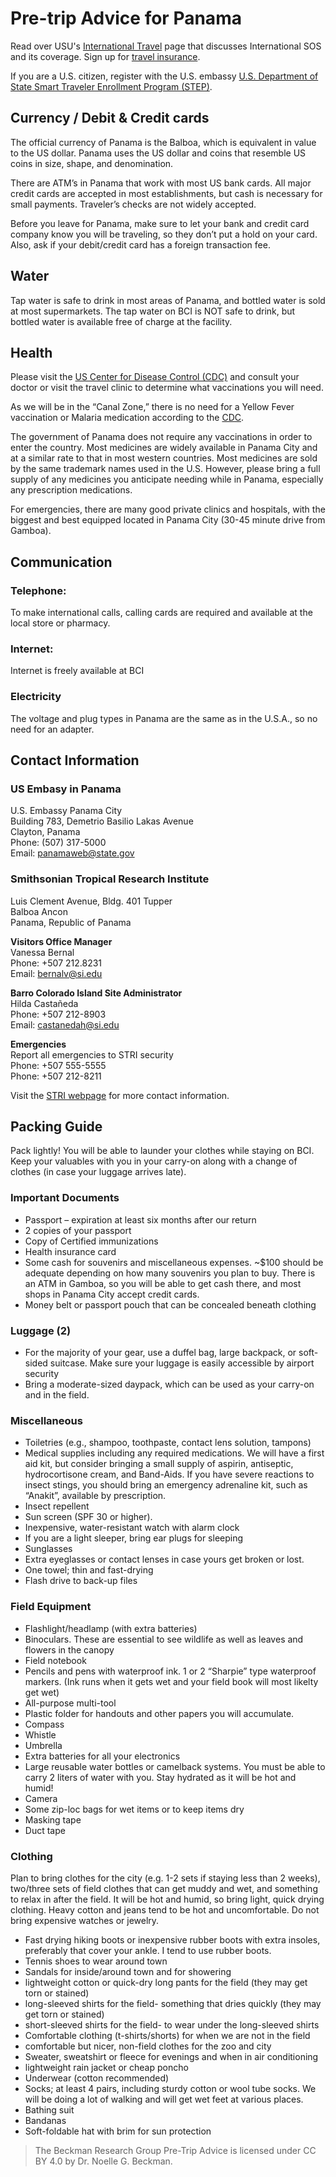 # Pre-trip Advice for Panama

Read over USU's [International Travel](https://risk.usu.edu) page that discusses International SOS and its coverage. Sign up for [travel insurance](https://risk.usu.edu/international_travel/program-cost).

If you are a U.S. citizen, register with the U.S. embassy [U.S. Department of State Smart Traveler Enrollment Program (STEP)](https://step.state.gov).

## Currency / Debit & Credit cards
The official currency of Panama is the Balboa, which is equivalent in value to the US dollar. Panama uses the US dollar and coins that resemble US coins in size, shape, and denomination.

There are ATM’s in Panama that work with most US bank cards. All major credit cards are accepted in most establishments, but cash is necessary for small payments. Traveler’s checks are not widely accepted.

Before you leave for Panama, make sure to let your bank and credit card company know you will be traveling, so they don’t put a hold on your card. Also, ask if your debit/credit card has a foreign transaction fee.

## Water
Tap water is safe to drink in most areas of Panama, and bottled water is sold at most supermarkets. The tap water on BCI is NOT safe to drink, but bottled water is available free of charge at the facility.

## Health
Please visit the [US Center for Disease Control (CDC)](https://wwwnc.cdc.gov/travel/destinations/traveler/none/panama) and consult your doctor or visit the travel clinic to determine what vaccinations you will need.

As we will be in the “Canal Zone,” there is no need for a Yellow Fever vaccination or Malaria medication according to the [CDC](https://wwwnc.cdc.gov/travel/destinations/traveler/none/panama).

The government of Panama does not require any vaccinations in order to enter the country. Most medicines are widely available in Panama City and at a similar rate to that in most western countries. Most medicines are sold by the same trademark names used in the U.S. However, please bring a full supply of any medicines you anticipate needing while in Panama, especially any prescription medications.

For emergencies, there are many good private clinics and hospitals, with the biggest and best equipped located in Panama City (30-45 minute drive from Gamboa).

## Communication
### Telephone:
To make international calls, calling cards are required and available at the local store or pharmacy.

### Internet:
Internet is freely available at BCI

### Electricity
The voltage and plug types in Panama are the same as in the U.S.A., so no need for an adapter.

## Contact Information

### US Embasy in Panama
U.S. Embassy Panama City  
Building 783, Demetrio Basilio Lakas Avenue  
Clayton, Panama  
Phone: (507) 317-5000  
Email: panamaweb@state.gov

### Smithsonian Tropical Research Institute 
Luis Clement Avenue, Bldg. 401 Tupper  
Balboa Ancon  
Panama, Republic of Panama  

**Visitors Office Manager**  
Vanessa Bernal  
Phone: +507 212.8231  
Email: bernalv@si.edu  
 

**Barro Colorado Island Site Administrator**  
Hilda Castañeda  
Phone: +507 212-8903  
Email: castanedah@si.edu  

**Emergencies**  
Report all emergencies to STRI security  
Phone: +507 555-5555  
Phone: +507 212-8211

Visit the [STRI webpage](https://stri.si.edu/facilities) for more contact information.

## Packing Guide
Pack lightly! You will be able to launder your clothes while staying on BCI. Keep your valuables with you in your carry-on along with a change of clothes (in case your luggage arrives late).

### Important Documents
- Passport – expiration at least six months after our return
- 2 copies of your passport
- Copy of Certified immunizations
- Health insurance card
- Some cash for souvenirs and miscellaneous expenses. ~$100 should be adequate depending on how many souvenirs you plan to buy. There is an ATM in Gamboa, so you will be able to get cash there, and most shops in Panama City accept credit cards.
- Money belt or passport pouch that can be concealed beneath clothing

### Luggage (2)
- For the majority of your gear, use a duffel bag, large backpack, or soft-sided suitcase. Make sure your luggage is easily accessible by airport security
- Bring a moderate-sized daypack, which can be used as your carry-on and in the field.

### Miscellaneous
- Toiletries (e.g., shampoo, toothpaste, contact lens solution, tampons)
- Medical supplies including any required medications. We will have a first aid kit, but consider bringing a small supply of aspirin, antiseptic, hydrocortisone cream, and Band-Aids. If you have severe reactions to insect stings, you should bring an emergency adrenaline kit, such as “Anakit”, available by prescription.
- Insect repellent
- Sun screen (SPF 30 or higher).
- Inexpensive, water-resistant watch with alarm clock
- If you are a light sleeper, bring ear plugs for sleeping
- Sunglasses
- Extra eyeglasses or contact lenses in case yours get broken or lost.
- One towel; thin and fast-drying
- Flash drive to back-up files

### Field Equipment
- Flashlight/headlamp (with extra batteries)
- Binoculars. These are essential to see wildlife as well as leaves and flowers in the canopy
- Field notebook
- Pencils and pens with waterproof ink. 1 or 2 “Sharpie” type waterproof markers. (Ink runs when it gets wet and your field book will most likelty get wet)
- All-purpose multi-tool
- Plastic folder for handouts and other papers you will accumulate.
- Compass
- Whistle
- Umbrella
- Extra batteries for all your electronics
- Large reusable water bottles or camelback systems. You must be able to carry 2 liters of water with you. Stay hydrated as it will be hot and humid!
- Camera
- Some zip-loc bags for wet items or to keep items dry
- Masking tape
- Duct tape

### Clothing
Plan to bring clothes for the city (e.g. 1-2 sets if staying less than 2 weeks), two/three sets of field clothes that can get muddy and wet, and something to relax in after the field. It will be hot and humid, so bring light, quick drying clothing. Heavy cotton and jeans tend to be hot and uncomfortable. Do not bring expensive watches or jewelry.

- Fast drying hiking boots or inexpensive rubber boots with extra insoles, preferably that cover your ankle. I tend to use rubber boots.
- Tennis shoes to wear around town
- Sandals for inside/around town and for showering
- lightweight cotton or quick-dry long pants for the field (they may get torn or stained)
- long-sleeved shirts for the field- something that dries quickly (they may get torn or stained)
- short-sleeved shirts for the field- to wear under the long-sleeved shirts
- Comfortable clothing (t-shirts/shorts) for when we are not in the field
- comfortable but nicer, non-field clothes for the zoo and city
- Sweater, sweatshirt or fleece for evenings and when in air conditioning
- lightweight rain jacket or cheap poncho
- Underwear (cotton recommended)
- Socks; at least 4 pairs, including sturdy cotton or wool tube socks. We will be doing a lot of walking and will get wet feet at various places.
- Bathing suit
- Bandanas
- Soft-foldable hat with brim for sun protection

> The Beckman Research Group Pre-Trip Advice is licensed under CC BY 4.0 by Dr. Noelle G. Beckman.
